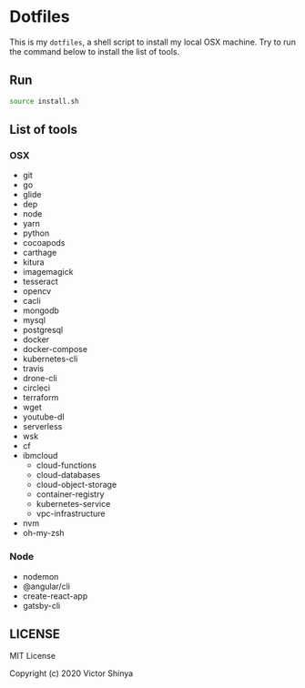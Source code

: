 # Dotfiles

This is my `dotfiles`, a shell script to install my local OSX machine. Try to run the command below to install the list of tools.

## Run

```sh
source install.sh
```

## List of tools

### OSX

- git
- go
- glide
- dep
- node
- yarn
- python
- cocoapods
- carthage
- kitura
- imagemagick
- tesseract
- opencv
- cacli
- mongodb
- mysql
- postgresql
- docker
- docker-compose
- kubernetes-cli
- travis
- drone-cli
- circleci
- terraform
- wget
- youtube-dl
- serverless
- wsk
- cf
- ibmcloud
    - cloud-functions
    - cloud-databases
    - cloud-object-storage
    - container-registry
    - kubernetes-service
    - vpc-infrastructure
- nvm
- oh-my-zsh

### Node

- nodemon
- @angular/cli
- create-react-app
- gatsby-cli

## LICENSE

MIT License

Copyright (c) 2020 Victor Shinya
